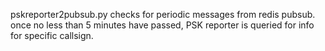 pskreporter2pubsub.py checks for periodic messages from redis 
pubsub. once no less than 5 minutes have passed, PSK reporter 
is queried for info for specific callsign.